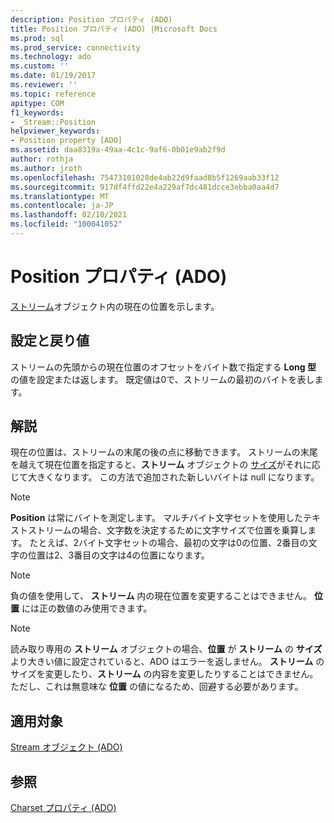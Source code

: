 ```yaml
---
description: Position プロパティ (ADO)
title: Position プロパティ (ADO) |Microsoft Docs
ms.prod: sql
ms.prod_service: connectivity
ms.technology: ado
ms.custom: ''
ms.date: 01/19/2017
ms.reviewer: ''
ms.topic: reference
apitype: COM
f1_keywords:
- _Stream::Position
helpviewer_keywords:
- Position property [ADO]
ms.assetid: daa8319a-49aa-4c1c-9af6-0b01e9ab2f9d
author: rothja
ms.author: jroth
ms.openlocfilehash: 75473101028de4ab22d9faad8b5f1269aab33f12
ms.sourcegitcommit: 917df4ffd22e4a229af7dc481dcce3ebba0aa4d7
ms.translationtype: MT
ms.contentlocale: ja-JP
ms.lasthandoff: 02/10/2021
ms.locfileid: "100041052"
---
```

# <a name="position-property-ado"></a>Position プロパティ (ADO)
[ストリーム](./stream-object-ado.md)オブジェクト内の現在の位置を示します。  
  
## <a name="settings-and-return-values"></a>設定と戻り値  
 ストリームの先頭からの現在位置のオフセットをバイト数で指定する **Long 型** の値を設定または返します。 既定値は0で、ストリームの最初のバイトを表します。  
  
## <a name="remarks"></a>解説  
 現在の位置は、ストリームの末尾の後の点に移動できます。 ストリームの末尾を越えて現在位置を指定すると、**ストリーム** オブジェクトの [サイズ](./size-property-ado-stream.md)がそれに応じて大きくなります。 この方法で追加された新しいバイトは null になります。  
  
> [!NOTE]
>  **Position** は常にバイトを測定します。 マルチバイト文字セットを使用したテキストストリームの場合、文字数を決定するために文字サイズで位置を乗算します。 たとえば、2バイト文字セットの場合、最初の文字は0の位置、2番目の文字の位置は2、3番目の文字は4の位置になります。  
  
> [!NOTE]
>  負の値を使用して、 **ストリーム** 内の現在位置を変更することはできません。 **位置** には正の数値のみ使用できます。  
  
> [!NOTE]
>  読み取り専用の **ストリーム** オブジェクトの場合、**位置** が **ストリーム** の **サイズ** より大きい値に設定されていると、ADO はエラーを返しません。 **ストリーム** のサイズを変更したり、**ストリーム** の内容を変更したりすることはできません。 ただし、これは無意味な **位置** の値になるため、回避する必要があります。  
  
## <a name="applies-to"></a>適用対象  
 [Stream オブジェクト (ADO)](./stream-object-ado.md)  
  
## <a name="see-also"></a>参照  
 [Charset プロパティ (ADO)](./charset-property-ado.md)